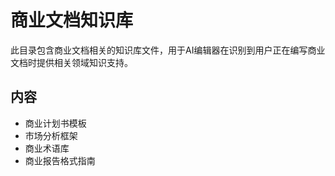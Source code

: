# 商业文档知识库

此目录包含商业文档相关的知识库文件，用于AI编辑器在识别到用户正在编写商业文档时提供相关领域知识支持。

## 内容

- 商业计划书模板
- 市场分析框架
- 商业术语库
- 商业报告格式指南